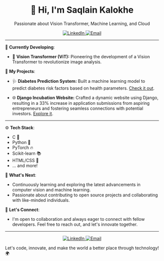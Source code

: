 <h1 align="center">👋 Hi, I'm Saqlain Kalokhe</h1>
<p align="center">Passionate about Vision Transformer, Machine Learning, and Cloud </p>

<p align="center">
  <a href="https://www.linkedin.com/in/saqlainkalokhe">
    <img src="https://img.shields.io/badge/LinkedIn-Connect-blue?style=for-the-badge" alt="LinkedIn">
  </a>
  <a href="mailto:saqlainkalokhe@gmail.com">
    <img src="https://img.shields.io/badge/Email-Contact%20Me-red?style=for-the-badge" alt="Email">
  </a>
</p>

---

🚀 **Currently Developing**:
- 🌟 **Vision Transformer (ViT):** Pioneering the development of a Vision Transformer to revolutionize image analysis.

🔬 **My Projects**:
- 🩺 **Diabetes Prediction System:** Built a machine learning model to predict diabetes risk factors based on health parameters. [Check it out](https://github.com/SaqlainKalokhe/Diabetes_Prediction).

- 🌐 **Django Incubation Website:** Crafted a dynamic website using Django, resulting in a 33% increase in application submissions from aspiring entrepreneurs and fostering seamless connections with potential investors. [Explore it](https://github.com/SaqlainKalokhe/aikbi).

---

⚙️ **Tech Stack**:
- C 📜
- Python 🐍
- PyTorch 🔥
- Scikit-learn 📚
- HTML/CSS 🎨
- ... and more!

🌱 **What's Next**:
- Continuously learning and exploring the latest advancements in computer vision and machine learning.
- Passionate about contributing to open source projects and collaborating with like-minded individuals.

🤝 **Let's Connect**:
- I'm open to collaboration and always eager to connect with fellow developers. Feel free to reach out, and let's innovate together.

---

<p align="center">
  <a href="https://www.linkedin.com/in/saqlainkalokhe">
    <img src="https://img.shields.io/badge/LinkedIn-Connect-blue?style=for-the-badge" alt="LinkedIn">
  </a>
  <a href="mailto:saqlainkalokhe@gmail.com">
    <img src="https://img.shields.io/badge/Email-Contact%20Me-red?style=for-the-badge" alt="Email">
  </a>
</p>

Let's code, innovate, and make the world a better place through technology! 🌍


